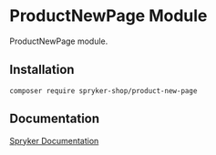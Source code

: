 # ProductNewPage Module

ProductNewPage module.

## Installation

```
composer require spryker-shop/product-new-page
```

## Documentation

[Spryker Documentation](https://academy.spryker.com)
